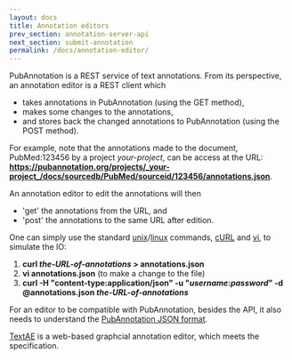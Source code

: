 ```yaml
---
layout: docs
title: Annotation editors
prev_section: annotation-server-api
next_section: submit-annotation
permalink: /docs/annotation-editor/
---
```


PubAnnotation is a REST service of text annotations.
From its perspective, an annotation editor is a REST client which

* takes annotations in PubAnnotation (using the GET method),
* makes some changes to the annotations,
* and stores back the changed annotations to PubAnnotation (using the POST method).

For example, note that the annotations made to the document, PubMed:123456 by a project _your-project_,
can be access at the URL:
__https://pubannotation.org/projects/_your-project_/docs/sourcedb/PubMed/sourceid/123456/annotations.json__.

An annotation editor to edit the annotations will then

* 'get' the annotations from the URL, and
* 'post' the annotations to the same URL after edition.

One can simply use
the standard [unix](https://www.unix.org/)/[linux](https://en.wikipedia.org/wiki/Linux) commands,
[cURL](https://curl.haxx.se/) and [vi](https://en.wikipedia.org/wiki/Vi), to simulate the IO:

1. __curl _the-URL-of-annotations_ > annotations.json__
2. __vi annotations.json__ (to make a change to the file)
3. __curl -H "content-type:application/json" -u "_username_:_password_" -d @annotations.json _the-URL-of-annotations___

For an editor to be compatible with PubAnnotation, besides the API,
it also needs to understand the [PubAnnotation JSON format]({{site.baseurl}}/docs/annotation-format/).

[TextAE](https://textae.pubannotation.org) is a web-based graphcial annotation editor,
which meets the specification.
